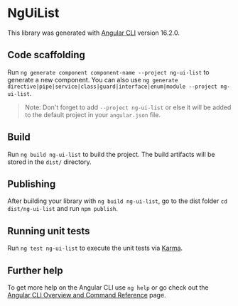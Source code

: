 # NgUiList

This library was generated with [Angular CLI](https://github.com/angular/angular-cli) version 16.2.0.

## Code scaffolding

Run `ng generate component component-name --project ng-ui-list` to generate a new component. You can also use `ng generate directive|pipe|service|class|guard|interface|enum|module --project ng-ui-list`.
> Note: Don't forget to add `--project ng-ui-list` or else it will be added to the default project in your `angular.json` file. 

## Build

Run `ng build ng-ui-list` to build the project. The build artifacts will be stored in the `dist/` directory.

## Publishing

After building your library with `ng build ng-ui-list`, go to the dist folder `cd dist/ng-ui-list` and run `npm publish`.

## Running unit tests

Run `ng test ng-ui-list` to execute the unit tests via [Karma](https://karma-runner.github.io).

## Further help

To get more help on the Angular CLI use `ng help` or go check out the [Angular CLI Overview and Command Reference](https://angular.io/cli) page.
